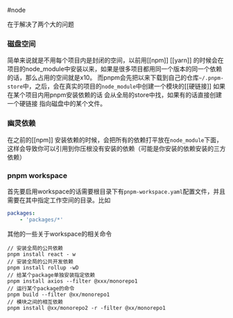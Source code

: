 #node 

在于解决了两个大的问题
### 磁盘空间

简单来说就是不用每个项目内是封闭的空间，以前用[[npm]] [[yarn]] 的时候会在项目的node_module中安装以来，如果是很多项目都用同一个版本的同一个依赖的话，那么占用的空间就是x10。
而pnpm会先把以来下载到自己的仓库`~/.pnpm-store`中，之后，会在真实的项目的`node_module`中创建一个模块的[[硬链接]]
如果在某个项目内用pnpm安装依赖的话 会从全局的store中找，如果有的话直接创建一个硬链接 指向磁盘中的某个文件。

### 幽灵依赖

在之前的[[npm]] 安装依赖的时候，会把所有的依赖打平放在`node_module`下面，这样会导致你可以引用到你压根没有安装的依赖（可能是你安装的依赖安装的三方依赖）

### pnpm workspace 

首先要启用workspace的话需要根目录下有`pnpm-workspace.yaml`配置文件，并且需要在其中指定工作空间的目录。比如
```yaml
packages:
	- 'packages/*'
```

其他的一些关于workspace的相关命令
```
// 安装全局的公共依赖
pnpm install react - w
// 安装全局的公共开发依赖
pnpm install rollup -wD
// 给某个package单独安装指定依赖
pnpm install axios --filter @xxx/monorepo1
// 运行某个package的命令
pnpm build --filter @xx/monorepo1
// 模块之间的相互依赖
pnpm install @xx/monorepo2 -r -filter @xx/monorepo1 
```
